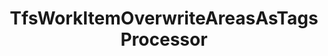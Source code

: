 ---
optionsClassName: TfsWorkItemOverwriteAreasAsTagsProcessorOptions
optionsClassFullName: MigrationTools.Processors.TfsWorkItemOverwriteAreasAsTagsProcessorOptions
configurationSamples:
- name: defaults
  order: 2
  description: 
  code: There are no defaults! Check the sample for options!
  sampleFor: MigrationTools.Processors.TfsWorkItemOverwriteAreasAsTagsProcessorOptions
- name: sample
  order: 1
  description: 
  code: There is no sample, but you can check the classic below for a general feel.
  sampleFor: MigrationTools.Processors.TfsWorkItemOverwriteAreasAsTagsProcessorOptions
- name: classic
  order: 3
  description: 
  code: >-
    {
      "$type": "TfsWorkItemOverwriteAreasAsTagsProcessorOptions",
      "Enabled": false,
      "AreaIterationPath": null,
      "SourceName": null,
      "TargetName": null
    }
  sampleFor: MigrationTools.Processors.TfsWorkItemOverwriteAreasAsTagsProcessorOptions
description: A common issue with older *TFS/Azure DevOps* instances is the proliferation of `Area Paths`. With the use of `Area Path` for `Teams` and the addition of the `Node Name` column option these extensive tag hierarchies should instad be moved to tags.
className: TfsWorkItemOverwriteAreasAsTagsProcessor
typeName: Processors
architecture: 
options:
- parameterName: AreaIterationPath
  type: String
  description: This is a required parameter. That define the root path of the iteration. To get the full path use `\`
  defaultValue: \
- parameterName: Enabled
  type: Boolean
  description: If set to `true` then the processor will run. Set to `false` and the processor will not run.
  defaultValue: missing XML code comments
- parameterName: SourceName
  type: String
  description: missing XML code comments
  defaultValue: missing XML code comments
- parameterName: TargetName
  type: String
  description: missing XML code comments
  defaultValue: missing XML code comments
status: Beta
processingTarget: Work Item
classFile: src/MigrationTools.Clients.TfsObjectModel/Processors/TfsWorkItemOverwriteAreasAsTagsProcessor.cs
optionsClassFile: src/MigrationTools.Clients.TfsObjectModel/Processors/TfsWorkItemOverwriteAreasAsTagsProcessorOptions.cs

redirectFrom:
- /Reference/Processors/TfsWorkItemOverwriteAreasAsTagsProcessorOptions/
layout: reference
toc: true
permalink: /Reference/Processors/TfsWorkItemOverwriteAreasAsTagsProcessor/
title: TfsWorkItemOverwriteAreasAsTagsProcessor
categories:
- Processors
- 
topics:
- topic: notes
  path: ../../docs/Reference/Processors/TfsWorkItemOverwriteAreasAsTagsProcessor-notes.md
  exists: false
  markdown: ''
- topic: introduction
  path: ../../docs/Reference/Processors/TfsWorkItemOverwriteAreasAsTagsProcessor-introduction.md
  exists: false
  markdown: ''

---
